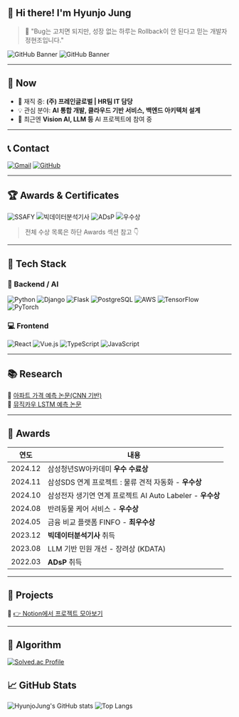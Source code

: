 ## 👋 Hi there! I'm Hyunjo Jung

> 🐞 "Bug는 고치면 되지만, 성장 없는 하루는 Rollback이 안 된다고 믿는 개발자 정현조입니다."

![GitHub Banner](https://img.shields.io/badge/Backend%20Developer-Python%20%7C%20AI-blueviolet?style=for-the-badge&logo=python&logoColor=white)
![GitHub Banner](https://img.shields.io/badge/SSAFY_11기-수료-0f7cc0?style=for-the-badge&logo=samsung&logoColor=white)

---

## 💼 Now

- 🏢 재직 중: **(주) 프레인글로벌 | HR팀 IT 담당**
- 💡 관심 분야: **AI 통합 개발, 클라우드 기반 서비스, 백엔드 아키텍처 설계**
- 🧠 최근엔 **Vision AI, LLM 등** AI 프로젝트에 참여 중

---

## 📞 Contact

[![Gmail](https://img.shields.io/badge/Gmail-j96263732@gmail.com-red?style=flat-square&logo=gmail)](mailto:j96263732@gmail.com)
[![GitHub](https://img.shields.io/badge/GitHub-HyunjoJung-181717?style=flat-square&logo=github)](https://github.com/HyunjoJung)

---

## 🏆 Awards & Certificates

![SSAFY](https://img.shields.io/badge/SSAFY-우수수료-blue?style=flat-square&logo=samsung)
![빅데이터분석기사](https://img.shields.io/badge/빅데이터분석기사-2023-green?style=flat-square)
![ADsP](https://img.shields.io/badge/ADsP-2022-brightgreen?style=flat-square)
![우수상](https://img.shields.io/badge/FINFO-최우수상-yellow?style=flat-square)

> 전체 수상 목록은 하단 Awards 섹션 참고 👇

---

## 🧠 Tech Stack

### 📌 Backend / AI

![Python](https://img.shields.io/badge/Python-3776AB?style=for-the-badge&logo=python&logoColor=white)
![Django](https://img.shields.io/badge/Django-092E20?style=for-the-badge&logo=django&logoColor=white)
![Flask](https://img.shields.io/badge/Flask-000000?style=for-the-badge&logo=flask&logoColor=white)
![PostgreSQL](https://img.shields.io/badge/PostgreSQL-336791?style=for-the-badge&logo=postgresql&logoColor=white)
![AWS](https://img.shields.io/badge/AWS-232F3E?style=for-the-badge&logo=amazonaws&logoColor=white)
![TensorFlow](https://img.shields.io/badge/TensorFlow-FF6F00?style=for-the-badge&logo=tensorflow&logoColor=white)
![PyTorch](https://img.shields.io/badge/PyTorch-EE4C2C?style=for-the-badge&logo=pytorch&logoColor=white)

### 💻 Frontend

![React](https://img.shields.io/badge/React-61DAFB?style=for-the-badge&logo=react&logoColor=black)
![Vue.js](https://img.shields.io/badge/Vue.js-4FC08D?style=for-the-badge&logo=vue.js&logoColor=white)
![TypeScript](https://img.shields.io/badge/TypeScript-3178C6?style=for-the-badge&logo=typescript&logoColor=white)
![JavaScript](https://img.shields.io/badge/JavaScript-F7DF1E?style=for-the-badge&logo=javascript&logoColor=black)

---

## 📚 Research

📄 [아파트 가격 예측 논문(CNN 기반)](https://www.dbpia.co.kr/journal/articleDetail?nodeId=NODE11784072)  
📄 [뮤직카우 LSTM 예측 논문](https://www.dbpia.co.kr/journal/articleDetail?nodeId=NODE11189989)

---

## 🏅 Awards

| 연도 | 내용 |
|------|------|
| 2024.12 | 삼성청년SW아카데미 **우수 수료상** |
| 2024.11 | 삼성SDS 연계 프로젝트 : 물류 견적 자동화 - **우수상** |
| 2024.10 | 삼성전자 생기연 연계 프로젝트 AI Auto Labeler - **우수상** |
| 2024.08 | 반려동물 케어 서비스 - **우수상** |
| 2024.05 | 금융 비교 플랫폼 FINFO - **최우수상** |
| 2023.12 | **빅데이터분석기사** 취득 |
| 2023.08 | LLM 기반 민원 개선 - 장려상 (KDATA) |
| 2022.03 | **ADsP** 취득 |

---

## 🔗 Projects

📌 [👉 Notion에서 프로젝트 모아보기](https://www.notion.so/149d156ae6ee8081b1c2ed1c411a91e6?pvs=21)

---

## 🧠 Algorithm

[![Solved.ac Profile](http://mazassumnida.wtf/api/generate_badge?boj=mrjung0987)](https://solved.ac/profile/mrjung0987)

## 📈 GitHub Stats

![HyunjoJung's GitHub stats](https://github-readme-stats.vercel.app/api?username=HyunjoJung&show_icons=true&theme=tokyonight)
![Top Langs](https://github-readme-stats.vercel.app/api/top-langs/?username=HyunjoJung&layout=compact&theme=tokyonight)
